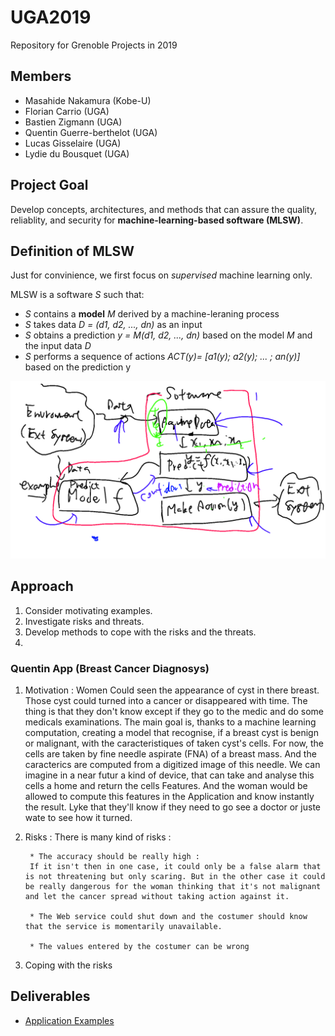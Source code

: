 # UGA2019
Repository for Grenoble Projects in 2019

## Members

- Masahide Nakamura (Kobe-U)
- Florian Carrio (UGA)
- Bastien Zigmann (UGA)
- Quentin Guerre-berthelot (UGA)
- Lucas Gisselaire (UGA)
- Lydie du Bousquet (UGA)

## Project Goal

Develop concepts, architectures, and methods that can assure the quality, 
reliablity, and security for __machine-learning-based software (MLSW)__.


## Definition of MLSW
Just for convinience, we first focus on _supervised_ machine learning only.

MLSW is a software _S_ such that:
- _S_ contains a __model__ _M_ derived by a machine-leraning process
- _S_ takes data _D = (d1, d2, ..., dn)_ as an input
- _S_ obtains a prediction _y = M(d1, d2, ..., dn)_ based on the model _M_ and the input data _D_
- _S_ performs a sequence of actions _ACT(y)= [a1(y); a2(y); ... ; an(y)]_ based on the prediction y 

<img src="./concept_drawing.png">


## Approach
1. Consider motivating examples.
1. Investigate risks and threats.
1. Develop methods to cope with the risks and the threats.
1.

### Quentin App (Breast Cancer Diagnosys)
1. Motivation :
	Women Could seen the appearance of cyst in there breast. Those cyst could turned into a cancer or disappeared with time. The thing is that they don't know except if they go to the medic and do some medicals examinations.
	The main goal is, thanks to a machine learning computation, creating a model that recognise, if a breast cyst is benign or malignant, with the caracteristiques of taken cyst's cells.
	For now, the cells are taken by fine needle aspirate (FNA) of a breast mass.
And the caracterics are computed from a digitized image of this needle.
We can imagine in a near futur a kind of device, that can take and analyse this cells a home and return the cells Features.
And the woman would be allowed to compute this features in the Application and know instantly the result.
Lyke that they'll know if they need to go see a doctor or juste wate to see how it turned.
2. Risks :
	There is many kind of risks :
	
		* The accuracy should be really high :
		If it isn't then in one case, it could only be a false alarm that is not threatening but only scaring. But in the other case it could be really dangerous for the woman thinking that it's not malignant and let the cancer spread without taking action against it.

		* The Web service could shut down and the costumer should know that the service is momentarily unavailable.

		* The values entered by the costumer can be wrong

3. Coping with the risks

## Deliverables

- [Application Examples](./examples/)




